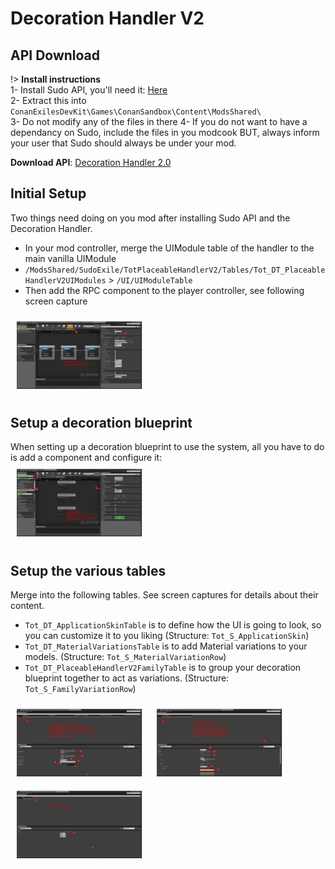 # Decoration Handler V2
## API Download

!> **Install instructions**\
1- Install Sudo API, you'll need it: [Here](sudo)   
2- Extract this into `ConanExilesDevKit\Games\ConanSandbox\Content\ModsShared\`  
3- Do not modify any of the files in there
4- If you do not want to have a dependancy on Sudo, include the files in you modcook BUT, always inform your user that Sudo should always be under your mod.

**Download API**: [Decoration Handler 2.0](/API/TotPH.2.0.0.zip ':ignore')

## Initial Setup
Two things need doing on you mod after installing Sudo API and the Decoration Handler.  
- In your mod controller, merge the UIModule table of the handler to the main vanilla UIModule
- `/ModsShared/SudoExile/TotPlaceableHandlerV2/Tables/Tot_DT_PlaceableHandlerV2UIModules` > `/UI/UIModuleTable`
- Then add the RPC component to the player controller, see following screen capture

<img src="img/screenshot/PHV2_RPCAdd.png"  style="max-width:200px;margin:10px;"/>

## Setup a decoration blueprint
When setting up a decoration blueprint to use the system, all you have to do is add a component and configure it:  
<img src="img/screenshot/PHV2_SetupComponent.png"  style="max-width:200px;margin:10px;"/>

## Setup the various tables

Merge into the following tables. See screen captures for details about their content.
- `Tot_DT_ApplicationSkinTable` is to define how the UI is going to look, so you can customize it to you liking (Structure: `Tot_S_ApplicationSkin`)
- `Tot_DT_MaterialVariationsTable` is to add Material variations to your models. (Structure: `Tot_S_MaterialVariationRow`)
- `Tot_DT_PlaceableHandlerV2FamilyTable` is to group your decoration blueprint together to act as variations. (Structure: `Tot_S_FamilyVariationRow`)

<img src="img/screenshot/PHV2_AppSkin.png"  style="max-width:200px;margin:10px;"/>
<img src="img/screenshot/PHV2_MaterialVariation.png"  style="max-width:200px;margin:10px;"/>
<img src="img/screenshot/PHV2_FamilyTable.png"  style="max-width:200px;margin:10px;"/>
